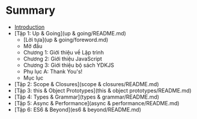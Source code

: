 # Summary

* [Introduction](README.md)
* [Tập 1: Up & Going](up & going/README.md)
   * [Lời tựa](up & going/foreword.md)
   * Mở đầu
   * Chương 1: Giới thiệu về Lập trình
   * Chương 2: Giới thiệu JavaScript
   * Chương 3: Giới thiệu bộ sách YDKJS
   * Phụ lục A: Thank You's!
   * Mục lục
* [Tập 2: Scope & Closures](scope & closures/README.md)
* [Tập 3: this & Object Prototypes](this & object prototypes/README.md)
* [Tập 4: Types & Grammar](types & grammar/README.md)
* [Tập 5: Async & Performance](async & performance/README.md)
* [Tập 6: ES6 & Beyond](es6 & beyond/README.md)

